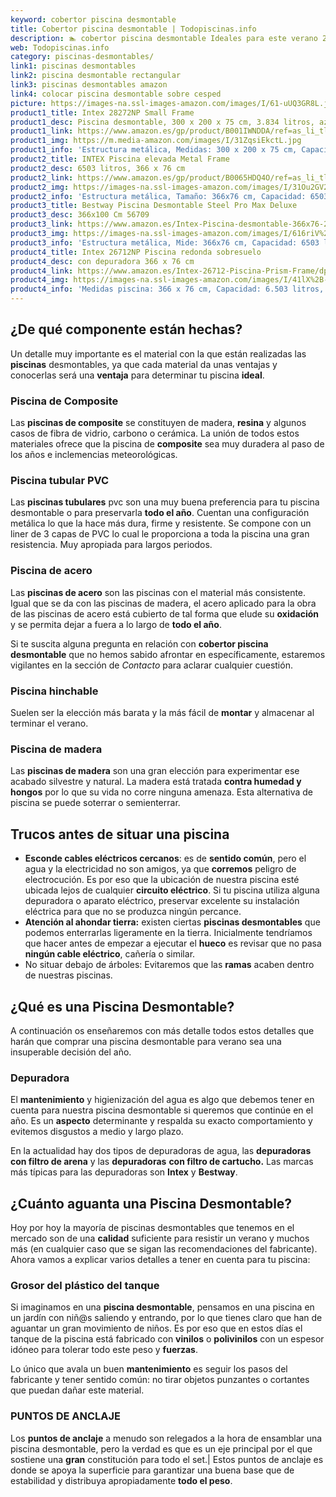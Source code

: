 ```yaml
---
keyword: cobertor piscina desmontable
title: Cobertor piscina desmontable | Todopiscinas.info
description: 🏊 cobertor piscina desmontable Ideales para este verano 2021. Aquí puedes comprar cobertor piscina desmontable y comparar con otras similares. No dejes escapar cobertor piscina desmontable a un precio realmente tentador.
web: Todopiscinas.info
category: piscinas-desmontables/
link1: piscinas desmontables
link2: piscina desmontable rectangular
link3: piscinas desmontables amazon
link4: colocar piscina desmontable sobre cesped
picture: https://images-na.ssl-images-amazon.com/images/I/61-uUQ3GR8L.jpg
product1_title: Intex 28272NP Small Frame
product1_desc: Piscina desmontable, 300 x 200 x 75 cm, 3.834 litros, azul
product1_link: https://www.amazon.es/gp/product/B001IWNDDA/ref=as_li_tl?ie=UTF8&camp=3638&creative=24630&creativeASIN=B001IWNDDA&linkCode=as2&tag=todopiscinas0e-21&linkId=25b9d647487c889cb6ef56ed63f50ca1
product1_img: https://m.media-amazon.com/images/I/31ZqsiEkctL.jpg
product1_info: 'Estructura metálica, Medidas: 300 x 200 x 75 cm, Capacidad: 3.834 litros, Para 6 personas (+ 6 años), Fácil montaje, Forma rectangular'
product2_title: INTEX Piscina elevada Metal Frame
product2_desc: 6503 litros, 366 x 76 cm
product2_link: https://www.amazon.es/gp/product/B0065HDQ4O/ref=as_li_tl?ie=UTF8&camp=3638&creative=24630&creativeASIN=B0065HDQ4O&linkCode=as2&tag=todopiscinas0e-21&linkId=ed2430e3ba564d3527ee103df33ed7b3
product2_img: https://images-na.ssl-images-amazon.com/images/I/31Ou2GV2SAL.jpg
product2_info: 'Estructura metálica, Tamaño: 366x76 cm, Capacidad: 6503 litros, Forma circular, De 4 a 7 personas (+6 años)'
product3_title: Bestway Piscina Desmontable Steel Pro Max Deluxe
product3_desc: 366x100 Cm 56709
product3_link: https://www.amazon.es/Intex-Piscina-desmontable-366x76-28210NP/dp/B0065HDQ4O?__mk_es_ES=%C3%85M%C3%85%C5%BD%C3%95%C3%91&crid=25UQGV9HG2INI&dchild=1&keywords=piscinas+desmontables&qid=1615854176&sprefix=piscinas+dem%2Caps%2C201&sr=8-5&linkCode=ll1&tag=todopiscinas0e-21&linkId=34f200977c6cbaab1f3f4d9ac0e64755&language=es_ES&ref_=as_li_ss_tl
product3_img: https://images-na.ssl-images-amazon.com/images/I/616riV%2BiY3L.jpg
product3_info: 'Estructura metálica, Mide: 366x76 cm, Capacidad: 6503 litros, De 4 a 7 personas mayores de 6 años, Forma circular, Tecnología Super-Tough'
product4_title: Intex 26712NP Piscina redonda sobresuelo
product4_desc: con depuradora 366 x 76 cm
product4_link: https://www.amazon.es/Intex-26712-Piscina-Prism-Frame/dp/B07FB823GL?__mk_es_ES=%C3%85M%C3%85%C5%BD%C3%95%C3%91&dchild=1&keywords=piscinas+desmontables+con+depuradora&qid=1615936418&sr=8-5&linkCode=ll1&tag=todopiscinas0e-21&linkId=d98699de7830cd471766fa1daa36de34&language=es_ES&ref_=as_li_ss_tl
product4_img: https://images-na.ssl-images-amazon.com/images/I/41lX%2B-YpibL.jpg
product4_info: 'Medidas piscina: 366 x 76 cm, Capacidad: 6.503 litros, Incluye depuradora de cartucha A, Lona resistente triple capa'
---
```




## ¿De qué componente están hechas?

Un detalle muy importante es el material con la que están realizadas las **piscinas** desmontables, ya que cada material da unas ventajas y conocerlas  será una **ventaja** para determinar tu piscina **ideal**.


### Piscina de Composite

Las **piscinas de composite** se constituyen de madera, **resina** y algunos casos de fibra de vidrio, carbono o cerámica. La unión de todos estos materiales ofrece que la piscina de **composite** sea muy duradera al paso de los años e inclemencias meteorológicas.


### Piscina tubular PVC

Las **piscinas tubulares** pvc son una muy buena preferencia para tu piscina desmontable o para preservarla **todo el año**. Cuentan una configuración metálica lo que la hace más dura, firme y resistente. Se compone con un liner de 3 capas de PVC lo cual le proporciona a toda la piscina una gran resistencia. Muy apropiada para largos periodos.


### Piscina de acero

Las **piscinas de acero** son las piscinas con el material más consistente. Igual que se da con las piscinas de madera, el acero aplicado para la obra de las piscinas de acero está cubierto de tal forma que elude su **oxidación** y se permita dejar a fuera a lo largo de **todo el año**.

Si te suscita alguna pregunta en relación con **cobertor piscina desmontable** que no hemos sabido afrontar en específicamente, estaremos vigilantes en la sección de _Contacto_ para aclarar cualquier cuestión.


### Piscina hinchable

Suelen ser la elección más barata y la más fácil de **montar** y almacenar al terminar el verano.


### Piscina de madera

Las **piscinas de madera** son una gran elección para experimentar ese acabado silvestre y natural. La madera está tratada **contra humedad y hongos** por lo que su vida no corre ninguna amenaza. Esta alternativa de piscina se puede soterrar o semienterrar.

<brand-panel :title=product1_title :desc=product1_desc :img=product1_img :link=product1_link></brand-panel>


## Trucos antes de situar una piscina



*   **Esconde cables eléctricos cercanos**: es de **sentido común**, pero el agua y la electricidad no son amigos, ya que **corremos** peligro de electrocución. Es por eso que la ubicación de nuestra piscina esté ubicada lejos de cualquier **circuito eléctrico**. Si tu piscina utiliza alguna depuradora o aparato eléctrico, preservar excelente su instalación eléctrica para que no se produzca ningún percance.
*   **Atención al ahondar tierra:** existen ciertas **piscinas desmontables** que podemos enterrarlas ligeramente en la tierra. Inicialmente tendríamos que hacer antes de empezar a ejecutar el **hueco** es revisar que no pasa **ningún cable eléctrico**, cañería o similar.
*   No situar debajo de árboles: Evitaremos que las **ramas** acaben dentro de nuestras piscinas.

<external-banner></external-banner>

## ¿Qué es una Piscina Desmontable?



A continuación os enseñaremos con más detalle todos estos detalles que harán que comprar una piscina desmontable para verano sea una insuperable decisión del año.


### Depuradora

El **mantenimiento** y higienización del agua es algo que debemos tener en cuenta para nuestra piscina desmontable si queremos que continúe en el año. Es un **aspecto** determinante y respalda su exacto comportamiento y evitemos disgustos a medio y largo plazo.

En la actualidad hay dos tipos de depuradoras de agua, las **depuradoras con filtro de arena** y  las **depuradoras** **con filtro de cartucho.** Las marcas más típicas para las depuradoras son **Intex** y **Bestway**.

<stats-list :link1=link1 :link2=link2 :link3=link3 :link4=link4 :category=category></stats-list>


## ¿Cuánto aguanta una Piscina Desmontable?

Hoy por hoy la mayoría de piscinas desmontables que tenemos en el mercado son de una **calidad** suficiente para resistir un verano y muchos más (en cualquier caso que se sigan las recomendaciones del fabricante). Ahora vamos a explicar varios detalles a tener en cuenta para tu piscina:


### Grosor del plástico del tanque

Si imaginamos en una **piscina desmontable**, pensamos en una piscina en un jardín con niñ@s saliendo y entrando, por lo que tienes claro que han de aguantar un gran movimiento de niños. Es por eso que en estos días el tanque de la piscina está fabricado con **vinilos** o **polivinilos** con un espesor idóneo para tolerar todo este peso y **fuerzas**.

Lo único que avala un	 buen **mantenimiento** es seguir los pasos del fabricante y tener sentido común: no tirar objetos punzantes o cortantes que puedan dañar este material.


### PUNTOS DE ANCLAJE

Los **puntos de anclaje** a menudo son relegados a la hora de ensamblar una piscina desmontable, pero la verdad es que es un eje principal por el que sostiene una **gran** constitución para todo el set.| Estos puntos de anclaje es donde se apoya la superficie para garantizar una buena base que de estabilidad y distribuya apropiadamente **todo el peso**.